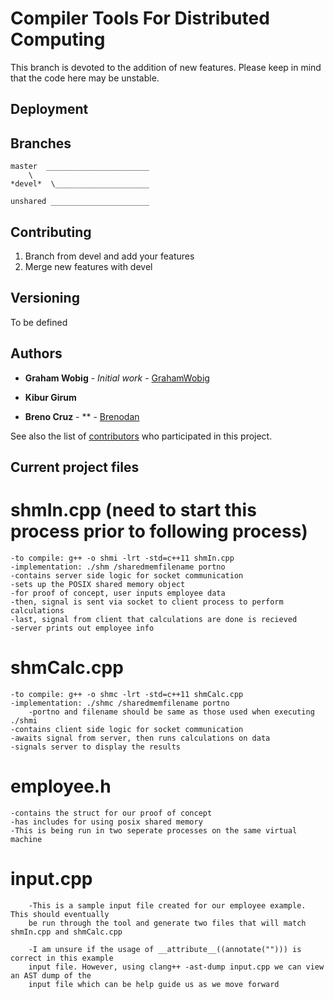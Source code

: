 # Compiler Tools For Distributed Computing

This branch is devoted to the addition of new features. 
Please keep in mind that the code here may be unstable.

## Deployment


## Branches
	
	master  _______________________
		\
	*devel*	 \_____________________
	
	unshared ______________________
	
## Contributing

1. Branch from devel and add your features
2. Merge new features with devel

## Versioning

To be defined

## Authors

* **Graham Wobig** - *Initial work* - [GrahamWobig](https://github.com/grahamwobig)

* **Kibur Girum** 

* **Breno Cruz** - ** - [Brenodan](https://github.com/brenodan)

See also the list of [contributors](https://github.com/your/project/contributors) who participated in this project.

## Current project files

# shmIn.cpp (need to start this process prior to following process)
	-to compile: g++ -o shmi -lrt -std=c++11 shmIn.cpp
	-implementation: ./shm /sharedmemfilename portno
	-contains server side logic for socket communication
	-sets up the POSIX shared memory object
	-for proof of concept, user inputs employee data
	-then, signal is sent via socket to client process to perform calculations
	-last, signal from client that calculations are done is recieved 
	-server prints out employee info
# shmCalc.cpp
	-to compile: g++ -o shmc -lrt -std=c++11 shmCalc.cpp
	-implementation: ./shmc /sharedmemfilename portno  
		-portno and filename should be same as those used when executing ./shmi
	-contains client side logic for socket communication
	-awaits signal from server, then runs calculations on data 
	-signals server to display the results
# employee.h
	-contains the struct for our proof of concept
	-has includes for using posix shared memory
	-This is being run in two seperate processes on the same virtual machine
# input.cpp
        -This is a sample input file created for our employee example. This should eventually
        be run through the tool and generate two files that will match shmIn.cpp and shmCalc.cpp

        -I am unsure if the usage of __attribute__((annotate(""))) is correct in this example
        input file. However, using clang++ -ast-dump input.cpp we can view an AST dump of the
        input file which can be help guide us as we move forward


